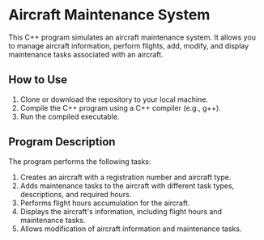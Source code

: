 # Aircraft Maintenance System

This C++ program simulates an aircraft maintenance system. It allows you to manage aircraft information, perform flights, add, modify, and display maintenance tasks associated with an aircraft.

## How to Use

1. Clone or download the repository to your local machine.
2. Compile the C++ program using a C++ compiler (e.g., g++).
3. Run the compiled executable.

## Program Description

The program performs the following tasks:

1. Creates an aircraft with a registration number and aircraft type.
2. Adds maintenance tasks to the aircraft with different task types, descriptions, and required hours.
3. Performs flight hours accumulation for the aircraft.
4. Displays the aircraft's information, including flight hours and maintenance tasks.
5. Allows modification of aircraft information and maintenance tasks.

